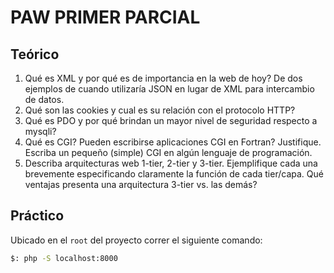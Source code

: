 # PAW PRIMER PARCIAL

## Teórico

1. Qué es XML y por qué es de importancia en la web de hoy? De dos ejemplos de cuando utilizaría JSON en lugar de XML para intercambio de datos.
2. Qué son las cookies y cual es su relación con el protocolo HTTP?
3. Qué es PDO y por qué brindan un mayor nivel de seguridad respecto a mysqli?
4. Qué es CGI? Pueden escribirse aplicaciones CGI en Fortran? Justifique. Escriba un pequeño (simple) CGI en algún lenguaje de programación.
5. Describa arquitecturas web 1-tier, 2-tier y 3-tier. Ejemplifique cada una brevemente especificando claramente la función de cada tier/capa. Qué ventajas presenta una arquitectura 3-tier vs. las demás?

## Práctico

Ubicado en el `root` del proyecto correr el siguiente comando:

```bash
$: php -S localhost:8000
```
